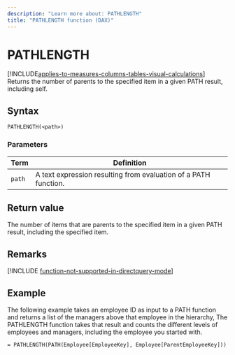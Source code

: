 ```yaml
---
description: "Learn more about: PATHLENGTH"
title: "PATHLENGTH function (DAX)"
---
```

# PATHLENGTH

[!INCLUDE[applies-to-measures-columns-tables-visual-calculations](includes/applies-to-measures-columns-tables-visual-calculations.md)]
Returns the number of parents to the specified item in a given PATH result, including self.  
  
## Syntax  
  
```dax
PATHLENGTH(<path>)  
```

### Parameters  

|Term|Definition|  
|--------|--------------|  
|`path`|  A text expression resulting from evaluation of a PATH function. |  
  
## Return value

The number of items that are parents to the specified item in a given PATH result, including the specified item.  
  
## Remarks

[!INCLUDE [function-not-supported-in-directquery-mode](includes/function-not-supported-in-directquery-mode.md)]

## Example

The following example takes an employee ID as input to a PATH function and returns a list of the managers above that employee in the hierarchy, The PATHLENGTH function takes that result and counts the different levels of employees and managers, including the employee you started with.  
  
```dax
= PATHLENGTH(PATH(Employee[EmployeeKey], Employee[ParentEmployeeKey]))  
```
